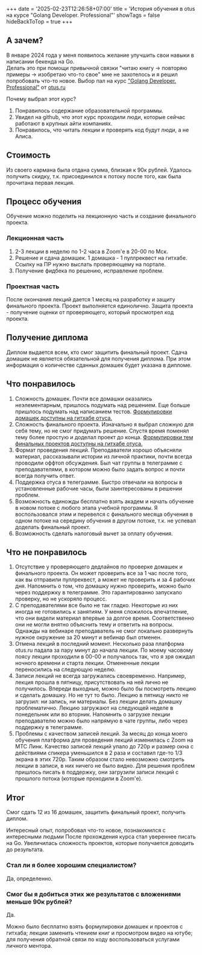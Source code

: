 +++
date = '2025-02-23T12:26:58+07:00'
title = 'История обучения в otus на курсе "Golang Developer. Professional"'
showTags = false
hideBackToTop = true
+++
## А зачем?

В январе 2024 года у меня появилось желание улучшить свои навыки в написании бекенда на Go.  
Делать это при помощи привычной связки "читаю книгу -> повторяю примеры -> изобретаю что-то свое" мне не захотелось и я решил попробовать что-то новое. Выбор пал на курс ["Golang Developer. Professional"](https://otus.ru/lessons/golang-professional/) от [otus.ru](https://otus.ru/) 

Почему выбрал этот курс?

1. Понравилось содержание образовательной программы.
2. Увидел на github, что этот курс проходили люди, которые сейчас работают в крупных айти компаниях.
3. Понравилось, что читать лекции и проверять код будут люди, а не Алиса.

## Стоимость

Из своего кармана была отдана сумма, близкая к 90к рублей. Удалось получить скидку, т.к. присоединился к потоку после того, как была прочитана первая лекция.

## Процесс обучения

Обучение можно поделить на лекционную часть и создание финального проекта.

### Лекционная часть

1. 2-3 лекции в неделю по 1-2 часа в Zoom'е в 20-00 по Мск.
2. Решение и сдача домашек. 1 домашка - 1 пуллреквест на гитхабе. Ссылку на ПР нужно выслать проверяющему на портале.
3. Получение фидбека по решению, исправление проблем.

### Проектная часть

После окончания лекций дается 1 месяц на разработку и защиту финального проекта. Проект выполняется единолично. Защита проекта - получение оценки от проверяющего, который просмотрел код проекта. 

## Получение диплома

Диплом выдается всем, кто смог защитить финальный проект. Сдача домашек не является обязательной для получения диплома. При этом информация о количестве сданных домашек будет указана в дипломе.

## Что понравилось

1. Сложность домашек. Почти все домашки оказались неэлементарным, пришлось подумать над решением. Еще больше пришлось подумать над написанием тестов. [Формулировки домашек доступны на гитхабе отуса.](https://github.com/OtusGolang/home_work)
2. Сложность финального проекта. Изначально я выбрал сложную для себя тему, но не смог придумать решение. Спустя время поменял тему более простую и доделал проект до конца. [Формулировки тем финальных проектов доступны на гитхабе отуса.](https://github.com/OtusGolang/final_project)
3. Формат проведения лекций. Преподаватели хорошо объясняли материал, рассказывали истории из личной практики, почти всегда проводили оффтоп обсуждения. Был чат группы в телеграмме с преподавателями, в котором можно было задать вопрос и почти всегда получить ответ.
4. Поддержка отуса в телеграмме. Быстро отвечали на вопросы в установленные рабочие часы, были заинтересованы в решении проблем.
5. Возможность единожды бесплатно взять академ и начать обучение в новом потоке с любого этапа учебной программы. Я воспользовался этим и перевелся с финального месяца обучения в одном потоке на середину обучения в другом потоке, т.к. не успевал доделать финальный проект.
6. Возможность сделать налоговый вычет за оплату обучения.

## Что не понравилось

1. Отсутствие у проверяющего дедлайнов по проверке домашек и финального проекта. Он может проверить все за 1 час после того, как вы отправили пуллреквест, а может не проверить и за 4 рабочих дня. Напомнить о том, что домашку нужно проверить, можно было через поддержку в телеграмме. Это гарантированно запускало проверку, но не ускоряло процесс.
2. С преподавателями все было не так гладко. Некоторые из них иногда не готовились к занятиям. У меня сложилось впечатление, что они видели материал впервые за долгое время. Соответственно они не могли внятно объяснить тему и ответить на вопросы. Однажды на вебинаре преподаватель не смог локально развернуть нужное окружение за 20 минут и вебинар был отменен.
3. Отмена лекций в последний момент. Несколько раза платформа otus.ru падала за пару минут до начала лекции. По моему часовому поясу лекции проходили в 00-00 и получалось так, что я зря ожидал ночного времени и старта лекции. Отмененные лекции переносились на следующую неделю.
4. Записи лекций не всегда загружались своевременно. Например, лекция прошла в пятницу, присутствовать на ней лично не получилось. Впереди выходные, можно было бы посмотреть лекцию и сделать домашку. Но не тут то было. Лекцию в пятницу никто не загрузил: ни запись, ни материалы. Без лекции делать домашку проблематично. Лекцию загружают на следующей неделе в понедельник или во вторник. Напомнить о загрузке лекции преподавателю можно было напрямую в чате группы, либо через поддержку в телеграмме.
5. Проблемы с качеством записей лекций. За месяц до конца моего обучения платформа для проведения лекций изменилась с Zoom на МТС Линк. Качество записей лекций упало до 720p и размер окна с действиями спикера уменьшился в 2 раза и составил где-то 1/3 экрана в этих 720p. Таким образом стало невозможно смотреть лекции в записи, в них ничего не было видно. Для решения проблем пришлось писать в поддержку, они загрузили записи лекций с прошлого потока (которые проходили в Zoom'е).

## Итог

Смог сдать 12 из 16 домашек, защитить финальный проект, получить диплом.

Интересный опыт, попробовал что-то новое, познакомился с интересными людьми
После прохождения курса стал увереннее писать на Go. Увеличилась сложность проектов, которые получается доводить до результата.

### Стал ли я более хорошим специалистом?

Да, определенно.

### Смог бы я добиться этих же результатов с вложениями меньше 90к рублей?

Да.

Можно было бесплатно взять формулировки домашек и проектов с гитхаба; лекции заменить чтением книг и просмотром видео на ютубе; для получения обратной связи по коду воспользоваться услугами личного ментора.